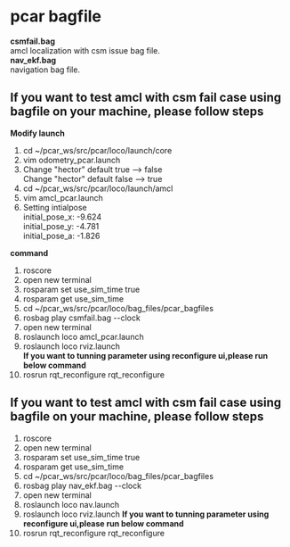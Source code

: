 # pcar bagfile

**csmfail.bag** <br/>
amcl localization with csm issue bag file.<br/>
**nav_ekf.bag** <br/>
navigation bag file.<br/>


## If you want to test amcl with csm fail case using bagfile on your machine, please follow steps ##
**Modify launch**<br/>
1. cd ~/pcar_ws/src/pcar/loco/launch/core
2. vim odometry_pcar.launch
3. Change "hector" default true --> false<br/>
   Change "hector" default false --> true<br/>
4. cd ~/pcar_ws/src/pcar/loco/launch/amcl
5. vim amcl_pcar.launch
6. Setting intialpose<br/>
      initial_pose_x: -9.624<br/>
      initial_pose_y: -4.781<br/>
      initial_pose_a: -1.826<br/>

**command** <br/>
1. roscore
2. open new terminal
3. rosparam set use_sim_time true
4. rosparam get use_sim_time
5. cd ~/pcar_ws/src/pcar/loco/bag_files/pcar_bagfiles 
6. rosbag play csmfail.bag --clock
7. open new terminal
8. roslaunch loco amcl_pcar.launch
9. roslaunch loco rviz.launch<br/>
**If you want to tunning parameter using reconfigure ui,please run below command** <br/>
10. rosrun rqt_reconfigure rqt_reconfigure

## If you want to test amcl with csm fail case using bagfile on your machine, please follow steps ##
1. roscore
2. open new terminal
3. rosparam set use_sim_time true
4. rosparam get use_sim_time
5. cd ~/pcar_ws/src/pcar/loco/bag_files/pcar_bagfiles 
6. rosbag play nav_ekf.bag --clock
7. open new terminal
8. roslaunch loco nav.launch
9. roslaunch loco rviz.launch
**If you want to tunning parameter using reconfigure ui,please run below command** <br/>
10. rosrun rqt_reconfigure rqt_reconfigure


